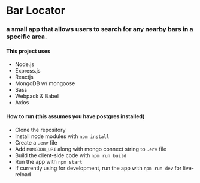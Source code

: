 # Bar Locator

### a small app that allows users to search for any nearby bars in a specific area.

#### This project uses
* Node.js
* Express.js
* Reactjs
* MongoDB w/ mongoose
* Sass
* Webpack & Babel
* Axios

#### How to run (this assumes you have postgres installed)
* Clone the repository
* Install node modules with `npm install`
* Create a `.env` file
* Add `MONGODB_URI` along with mongo connect string to `.env` file 
* Build the client-side code with `npm run build`
* Run the app with `npm start`
* If currently using for development, run the app with `npm run dev` for live-reload
